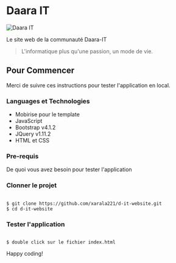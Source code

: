 # Daara IT

![Daara IT](https://daarait.com/assets/images/logo-dit-122x118.png)

Le site web de la communauté Daara-IT

> L'informatique plus qu'une passion, un mode de vie.

## Pour Commencer

Merci de suivre ces instructions pour tester l'application en local.

### Languages et Technologies

- Mobirise pour le template
- JavaScript
- Bootstrap v4.1.2
- JQuery v1.11.2
- HTML et CSS

### Pre-requis

De quoi vous avez besoin pour tester l'application

### Clonner le projet

```

$ git clone https://github.com/xarala221/d-it-website.git
$ cd d-it-website

```

### Tester l'application

```

$ double click sur le fichier index.html

```

Happy coding!
